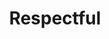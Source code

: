 ---
title: "Respectful"
tagline: "I treat colleagues and customers with deference and respect."
type: "core"
definitions:
    - title: "Treats other with respect."
      unsatisfactories:
          - example: "Exhibits behaviours that negatively impact the morale and accomplishments of the team."
      needs:
          - example: "Sometimes displays behaviours inconsistent with workplace courtesy and respect."
      meets:
          - example: "Treats others with respect; encourages and appreciates individual contributions."
      exceeds:
          - example: "Promotes, supports, and influences a culture of respect and civility among team members."
      exceptionals:
          - example: "Is respectful and welcoming; Inspires collaboration by bridging gaps among diverse individuals and units."
    - title: "Is trusted and respected by others."
      unsatisfactories:
          - example: "Lack of inclusiveness and fosters a lack of trust among customers and co-workers."
      needs:
          - example: "Tends to work either independently or with designated co-workers; trust is low among those not included."
      meets:
          - example: "Is respected and trusted by customers and co-workers."
      exceeds:
          - example: "Is highly respected and trusted by customers, co-workers in all dealings."
      exceptionals:
          - example: "Is looked up to and highly respected by customers and co-workers"
    - title: "Self-aware and open to feedback."
      unsatisfactories:
          - example: "Not motivated to learn and grow; believes manager should assume responsibility for his/her development."
      needs:
          - example: "Often resistant to feedback on performance; rarely asks for help or feedback."
      meets:
          - example: "Self-aware and open to feedback from others."
      exceeds:
          - example: "Very self-aware; asks others for feedback in an effort to improve skills and knowledge."
      exceptionals:
          - example: "Demonstrates a high degree of self-awareness; asks others for feedback on performance; is a continuous learner."
    - title: "Includes and welcomes others."
      unsatisfactories:
          - example: "Is not welcoming or respectful; co-workers often ‘work around’ to avoid interaction."
      needs:
          - example: "Is reticent to include new people or ideas."
      meets:
          - example: "Inclusive and open to new people and ideas."
      exceeds:
          - example: "Includes and welcomes diverse individuals and groups."
      exceptionals:
          - example: "Actively creates an inclusive and welcoming environment for diverse individuals and customers."
    - title: "Works to understand the perspectives of others."
      unsatisfactories:
          - example: "Discourages different points of view; becomes defensive when asked to consider new/different ideas."
      needs:
          - example: "Is not always open to different points of view."
      meets:
          - example: "Seeks to understand and incorporate different points of view."
      exceeds:
          - example: "Is consistently open to and respectful of different points of view."
      exceptionals:
          - example: "Promotes equity and inclusion by actively seeking ideas and insights from diverse sources."
    - title: "Understands the benefits of a diverse workforce."
      unsatisfactories:
          - example: "Does not understand or promote the benefits of a diverse workforce."
      needs:
          - example: "Has minimal understanding of the benefits of a diverse workforce."
      meets:
          - example: "Understands the benefits of a diverse workforce."
      exceeds:
          - example: "Promotes the benefits of a diverse workforce."
      exceptionals:
          - example: "Actively promotes the benefits of a diverse workforce."
---